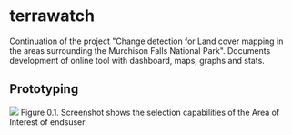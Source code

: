 # terrawatch
Continuation of the project "Change detection for Land cover mapping in the areas surrounding the Murchison Falls National Park". Documents development of online tool with dashboard, maps, graphs and stats.
## Prototyping
<img src="prototype-screenshot/1.png">
        Figure 0.1. Screenshot shows the selection capabilities of the Area of Interest of endsuser 
